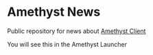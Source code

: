 # Amethyst News

Public repository for news about [Amethyst Client](https://amethystclient.xyz)

You will see this in the Amethyst Launcher
